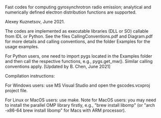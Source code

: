 Fast codes for computing gyrosynchrotron radio emission; analytical and numerically defined electron distribution functions are supported.

Alexey Kuznetsov, June 2021.

The codes are implemented as executable libraries (DLL or SO) callable from IDL or Python. See the files CallingConventions.pdf and Diagram.pdf for more details and calling conventions, and the folder Examples for the usage examples.

For Python users, one need to import pygs located in the Examples folder and then call the respective functions, e.g., pygs.get_mw(). Similar calling conventions apply. [Updated by B. Chen, June 2021]

Compilation instructions:

For Windows users: use MS Visual Studio and open the gscodes.vcxproj project file.

For Linux or MacOS users: use make. Note for MacOS users: you may need to install the parallel OMP library firstly, e.g., "brew install libomp" (or "arch -x86-64 brew install libomp" for Macs with ARM processor).
